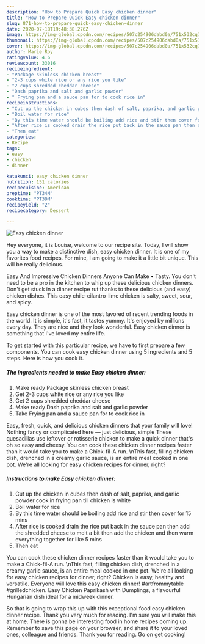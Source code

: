 ```yaml
---
description: "How to Prepare Quick Easy chicken dinner"
title: "How to Prepare Quick Easy chicken dinner"
slug: 871-how-to-prepare-quick-easy-chicken-dinner
date: 2020-07-18T19:48:38.276Z
image: https://img-global.cpcdn.com/recipes/507c254906dabd0a/751x532cq70/easy-chicken-dinner-recipe-main-photo.jpg
thumbnail: https://img-global.cpcdn.com/recipes/507c254906dabd0a/751x532cq70/easy-chicken-dinner-recipe-main-photo.jpg
cover: https://img-global.cpcdn.com/recipes/507c254906dabd0a/751x532cq70/easy-chicken-dinner-recipe-main-photo.jpg
author: Marie Roy
ratingvalue: 4.6
reviewcount: 33016
recipeingredient:
- "Package skinless chicken breast"
- "2-3 cups white rice or any rice you like"
- "2 cups shredded cheddar cheese"
- "Dash paprika and salt and garlic powder"
- " Frying pan and a sauce pan for to cook rice in"
recipeinstructions:
- "Cut up the chicken in cubes then dash of salt, paprika, and garlic powder cook in frying pan till chicken is white"
- "Boil water for rice"
- "By this time water should be boiling add rice and stir then cover for 15 mins"
- "After rice is cooked drain the rice put back in the sauce pan then add the shredded cheese to melt a bit then add the chicken and then warm everything together for like 5 mins"
- "Then eat"
categories:
- Recipe
tags:
- easy
- chicken
- dinner

katakunci: easy chicken dinner 
nutrition: 151 calories
recipecuisine: American
preptime: "PT34M"
cooktime: "PT39M"
recipeyield: "2"
recipecategory: Dessert

---
```



![Easy chicken dinner](https://img-global.cpcdn.com/recipes/507c254906dabd0a/751x532cq70/easy-chicken-dinner-recipe-main-photo.jpg)

Hey everyone, it is Louise, welcome to our recipe site. Today, I will show you a way to make a distinctive dish, easy chicken dinner. It is one of my favorites food recipes. For mine, I am going to make it a little bit unique. This will be really delicious.

Easy And Impressive Chicken Dinners Anyone Can Make • Tasty. You don&#39;t need to be a pro in the kitchen to whip up these delicious chicken dinners. Don&#39;t get stuck in a dinner recipe rut thanks to these delicious (and easy) chicken dishes. This easy chile-cilantro-lime chicken is salty, sweet, sour, and spicy.

Easy chicken dinner is one of the most favored of recent trending foods in the world. It is simple, it's fast, it tastes yummy. It's enjoyed by millions every day. They are nice and they look wonderful. Easy chicken dinner is something that I've loved my entire life.


To get started with this particular recipe, we have to first prepare a few components. You can cook easy chicken dinner using 5 ingredients and 5 steps. Here is how you cook it.

<!--inarticleads1-->

##### The ingredients needed to make Easy chicken dinner:

1. Make ready Package skinless chicken breast
1. Get 2-3 cups white rice or any rice you like
1. Get 2 cups shredded cheddar cheese
1. Make ready Dash paprika and salt and garlic powder
1. Take  Frying pan and a sauce pan for to cook rice in


Easy, fresh, quick, and delicious chicken dinners that your family will love! Nothing fancy or complicated here — just delicious, simple These quesadillas use leftover or rotisserie chicken to make a quick dinner that&#39;s oh so easy and cheesy. You can cook these chicken dinner recipes faster than it would take you to make a Chick-fil-A run. \nThis fast, filling chicken dish, drenched in a creamy garlic sauce, is an entire meal cooked in one pot. We&#39;re all looking for easy chicken recipes for dinner, right? 

<!--inarticleads2-->

##### Instructions to make Easy chicken dinner:

1. Cut up the chicken in cubes then dash of salt, paprika, and garlic powder cook in frying pan till chicken is white
1. Boil water for rice
1. By this time water should be boiling add rice and stir then cover for 15 mins
1. After rice is cooked drain the rice put back in the sauce pan then add the shredded cheese to melt a bit then add the chicken and then warm everything together for like 5 mins
1. Then eat


You can cook these chicken dinner recipes faster than it would take you to make a Chick-fil-A run. \nThis fast, filling chicken dish, drenched in a creamy garlic sauce, is an entire meal cooked in one pot. We&#39;re all looking for easy chicken recipes for dinner, right? Chicken is easy, healthy and versatile. Everyone will love this easy chicken dinner! #artfrommytable #grilledchicken. Easy Chicken Paprikash with Dumplings, a flavourful Hungarian dish ideal for a midweek dinner. 

So that is going to wrap this up with this exceptional food easy chicken dinner recipe. Thank you very much for reading. I'm sure you will make this at home. There is gonna be interesting food in home recipes coming up. Remember to save this page on your browser, and share it to your loved ones, colleague and friends. Thank you for reading. Go on get cooking!
